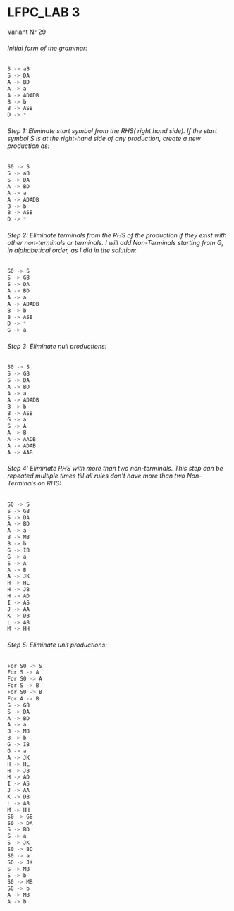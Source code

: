 # LFPC_LAB 3

Variant Nr 29

###### Initial form of the grammar:  

```c#
S -> aB
S -> DA
A -> BD
A -> a
A -> ADADB
B -> b
B -> ASB
D -> *
```

###### Step 1: Eliminate start symbol from the RHS( right hand side). If the start symbol S is at the right-hand side of any production, create a new production as:

```c#
S0 -> S
S -> aB
S -> DA
A -> BD
A -> a
A -> ADADB
B -> b
B -> ASB
D -> *
```

###### Step 2:  Eliminate terminals from the RHS of the production if they exist with other non-terminals or terminals. I will add Non-Terminals starting from G, in alphabetical order, as I did in the solution:

```c#
S0 -> S
S -> GB
S -> DA
A -> BD
A -> a
A -> ADADB
B -> b
B -> ASB
D -> *
G -> a
```

###### Step 3: Eliminate null productions:

```c#
S0 -> S
S -> GB
S -> DA
A -> BD
A -> a
A -> ADADB
B -> b
B -> ASB
G -> a
S -> A
A -> B
A -> AADB
A -> ADAB
A -> AAB
```

###### Step 4: Eliminate RHS with more than two non-terminals. This step can be repeated multiple times till all rules don't have more than two Non-Terminals on RHS:

```c#
S0 -> S
S -> GB
S -> DA
A -> BD
A -> a
B -> MB
B -> b
G -> IB
G -> a
S -> A
A -> B
A -> JK
H -> HL
H -> JB
H -> AD
I -> AS
J -> AA
K -> DB
L -> AB
M -> HH
```


###### Step 5: Eliminate unit productions: 
```c#
For S0 -> S
For S -> A
For S0 -> A
For S -> B
For S0 -> B
For A -> B
S -> GB
S -> DA
A -> BD
A -> a
B -> MB
B -> b
G -> IB
G -> a
A -> JK
H -> HL
H -> JB
H -> AD
I -> AS
J -> AA
K -> DB
L -> AB
M -> HH
S0 -> GB
S0 -> DA
S -> BD
S -> a
S -> JK
S0 -> BD
S0 -> a
S0 -> JK
S -> MB
S -> b
S0 -> MB
S0 -> b
A -> MB
A -> b
```
